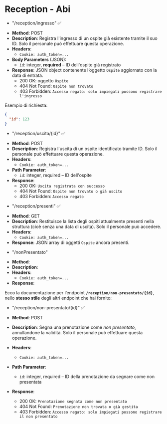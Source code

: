 # Reception - Abi

- "/reception/ingresso" ✅

* **Method**: POST
* **Description**: Registra l'ingresso di un ospite già esistente tramite il suo ID. Solo il personale può effettuare questa operazione.
* **Headers**:
    * `Cookie: auth_token=...`
* **Body Parameters** (JSON):
    * `id`: integer, **required** – ID dell'ospite già registrato
* **Response**: JSON object contenente l’oggetto `Ospite` aggiornato con la data di entrata.
    * 200 OK: oggetto `Ospite`
    * 404 Not Found: `Ospite non trovato`
    * 403 Forbidden: `Accesso negato: solo impiegati possono registrare l'ingresso`

Esempio di richiesta:
```json
{
  "id": 123
}
```

- "/reception/uscita/{id}" ✅

* **Method**: POST
* **Description**: Registra l'uscita di un ospite identificato tramite ID. Solo il personale può effettuare questa operazione.
* **Headers**:
    * `Cookie: auth_token=...`
* **Path Parameter**:
    * `id`: integer, required – ID dell'ospite
* **Response**:
    * 200 OK: `Uscita registrata con successo`
    * 404 Not Found: `Ospite non trovato o già uscito`
    * 403 Forbidden: `Accesso negato`


- "/reception/presenti" ✅

* **Method**: GET
* **Description**: Restituisce la lista degli ospiti attualmente presenti nella struttura (cioè senza una data di uscita). Solo il personale può accedere.
* **Headers**:
    * `Cookie: auth_token=...`
* **Response**: JSON array di oggetti `Ospite` ancora presenti.

- "/nonPresentato" 

* **Method**: 
* **Description**: 
* **Headers**:
    * `Cookie: auth_token=...`
* **Response**:

Ecco la documentazione per l’endpoint **`/reception/non-presentato/{id}`**, nello **stesso stile** degli altri endpoint che hai fornito:

* "/reception/non-presentato/{id}" ✅

- **Method**: POST
- **Description**: Segna una prenotazione come *non presentato*, annullandone la validità. Solo il personale può effettuare questa operazione.
- **Headers**:

  * `Cookie: auth_token=...`
- **Path Parameter**:

  * `id`: integer, required – ID della prenotazione da segnare come non presentata
- **Response**:

  * 200 OK: `Prenotazione segnata come non presentato`
  * 404 Not Found: `Prenotazione non trovata o già gestita`
  * 403 Forbidden: `Accesso negato: solo impiegati possono registrare il non presentato`